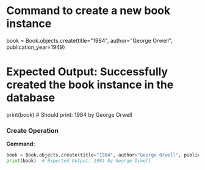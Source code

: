 # Command to create a new book instance
book = Book.objects.create(title="1984", author="George Orwell", publication_year=1949)

# Expected Output: Successfully created the book instance in the database
print(book)  # Should print: 1984 by George Orwell

### Create Operation


**Command:**
```python
book = Book.objects.create(title="1984", author="George Orwell", publication_year=1949)
print(book)  # Expected Output: 1984 by George Orwell

